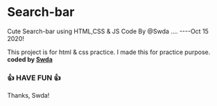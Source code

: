 # Search-bar
 Cute Search-bar using HTML,CSS & JS
 Code By @Swda ....
              ----Oct 15 2020!

This project is for html &amp; css practice. I made this for practice purpose.
<b>coded by [Swda](https://github.com/Supsource )</b>
### 👍 HAVE FUN 👍
Thanks, Swda!
